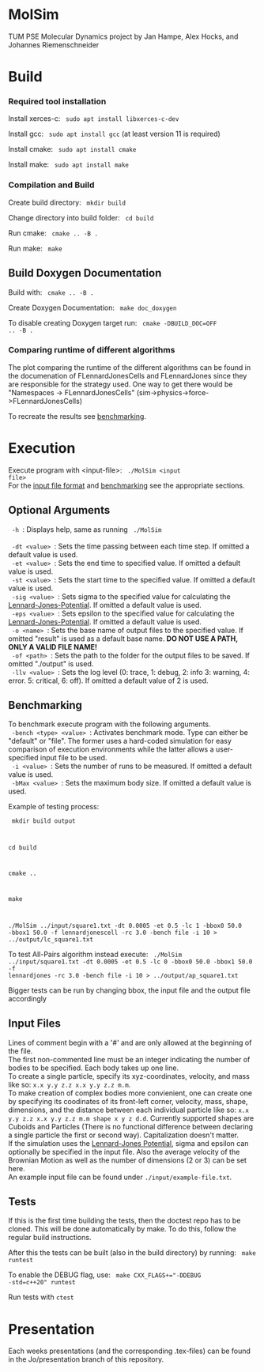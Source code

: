 MolSim
===

TUM PSE Molecular Dynamics project by Jan Hampe, Alex Hocks, and Johannes Riemenschneider

<h1>Build</h1>

<h3>Required tool installation</h3>

Install xerces-c: <code> sudo apt install libxerces-c-dev</code>  

Install gcc: <code> sudo apt install gcc</code> (at least version 11 is required)  

Install cmake: <code> sudo apt install cmake</code>  

Install make: <code> sudo apt install make</code> 

<h3>Compilation and Build</h3>

Create build directory: <code> mkdir build </code>  

Change directory into build folder: <code> cd build </code>    

Run cmake: <code> cmake .. -B .</code>  

Run make: <code> make</code>

<h2>Build Doxygen Documentation</h2>  

Build with: <code> cmake .. -B . </code>  

Create Doxygen Documentation: <code> make doc_doxygen </code>  

To disable creating Doxygen target run: <code> cmake -DBUILD_DOC=OFF .. -B . </code>  

<h3>Comparing runtime of different algorithms </h3>

The plot comparing the runtime of the different algorithms can be found in the documenation of FLennardJonesCells and FLennardJones since they are responsible for the strategy used. One way to get there would be "Namespaces -> FLennardJonesCells" (sim->physics->force->FLennardJonesCells)

To recreate the results see [benchmarking](#benchmarking).

<h1>Execution</h1>

Execute program with \<input-file\>: <code> ./MolSim \<input file\> </code>  
For the [input file format](#input-files) and [benchmarking](#benchmarking) see the appropriate sections.

<h2>Optional Arguments</h2>

<code> -h </code>: Displays help, same as running <code> ./MolSim </code>  
<code> -dt \<value\> </code>: Sets the time passing between each time step. If omitted a default value is used.  
<code> -et \<value\> </code>: Sets the end time to specified value. If omitted a default value is used.  
<code> -st \<value\> </code>: Sets the start time to the specified value. If omitted a default value is used.  
<code> -sig \<value\> </code>: Sets sigma to the specified value for calculating the [Lennard-Jones-Potential](https://en.wikipedia.org/wiki/Lennard-Jones_potential). If omitted a default value is used.  
<code> -eps \<value\> </code>: Sets epsilon to the specified value for calculating the [Lennard-Jones-Potential](https://en.wikipedia.org/wiki/Lennard-Jones_potential). If omitted a default value is used.  
<code> -o \<name\> </code>: Sets the base name of output files to the specified value. If omitted "result" is used as a default base name. __DO NOT USE A PATH, ONLY A VALID FILE NAME!__  
<code> -of \<path\> </code>: Sets the path to the folder for the output files to be saved. If omitted "./output" is used.  
<code> -llv \<value\> </code>: Sets the log level (0: trace, 1: debug, 2: info 3: warning, 4: error. 5: critical, 6: off). If omitted a default value of 2 is used.  


<h2>Benchmarking</h2>

To benchmark execute program with the following arguments.  
<code> -bench \<type\> \<value\> </code>: Activates benchmark mode. Type can either be "default" or "file". The former uses a hard-coded simulation for easy comparison of execution environments while the latter allows a user-specified input file to be used.  
<code> -i \<value\> </code>: Sets the number of runs to be measured. If omitted a default value is used.  
<code> -bMax \<value\> </code>: Sets the maximum body size. If omitted a default value is used.

Example of testing process:

<code> mkdir build output

cd build

cmake ..

make

./MolSim ../input/square1.txt -dt 0.0005 -et 0.5 -lc 1 -bbox0 50.0 -bbox1 50.0 -f lennardjonescell -rc 3.0 -bench file -i 10 > ../output/lc\_square1.txt
 </code>

To test All-Pairs algorithm instead execute:
<code>
./MolSim ../input/square1.txt -dt 0.0005 -et 0.5 -lc 0 -bbox0 50.0 -bbox1 50.0 -f lennardjones -rc 3.0 -bench file -i 10 > ../output/ap\_square1.txt
</code>

Bigger tests can be run by changing bbox, the input file and the output file accordingly


<h2>Input Files</h2>
 
Lines of comment begin with a '#' and are only allowed at the beginning of the file.  
The first non-commented line must be an integer indicating the number of bodies to be specified. Each body takes up one line.  
To create a single particle, specify its xyz-coordinates, velocity, and mass like so: <code>x.x y.y z.z x.x y.y z.z m.m</code>.  
To make creation of complex bodies more convienient, one can create one by specifying its coodinates of its front-left corner, velocity, mass, shape, dimensions, and the distance between each individual particle like so: <code>x.x y.y z.z x.x y.y z.z m.m shape x y z d.d</code>.  Currently supported shapes are Cuboids and Particles (There is no functional difference between declaring a single particle the first or second way). Capitalization doesn't matter.   
If the simulation uses the [Lennard-Jones Potential](https://en.wikipedia.org/wiki/Lennard-Jones_potential), sigma and epsilon can optionally be specified in the input file. Also the average velocity of the Brownian Motion as well as the number of dimensions (2 or 3) can be set here.  
An example input file can be found under <code>./input/example-file.txt</code>.



<h2>Tests</h2>

If this is the first time building the tests, then the doctest repo has to be cloned.
This will be done automatically by make.
To do this, follow the regular build instructions.  

After this the tests can be built (also in the build directory) by running: <code> make runtest </code>

To enable the DEBUG flag, use: <code> make CXX_FLAGS+="-DDEBUG -std=c++20" runtest </code>

Run tests with <code>ctest</code>

<h1> Presentation </h1>
Each weeks presentations (and the corresponding .tex-files) can be found in the Jo/presentation branch of this repository.
